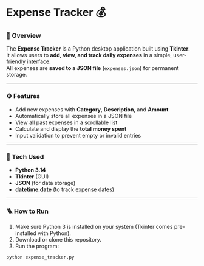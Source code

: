 # Expense Tracker 💰

### 🧾 Overview
The **Expense Tracker** is a Python desktop application built using **Tkinter**.  
It allows users to **add, view, and track daily expenses** in a simple, user-friendly interface.  
All expenses are **saved to a JSON file** (`expenses.json`) for permanent storage.

---

### ⚙️ Features
- Add new expenses with **Category**, **Description**, and **Amount**  
- Automatically store all expenses in a JSON file  
- View all past expenses in a scrollable list  
- Calculate and display the **total money spent**  
- Input validation to prevent empty or invalid entries  

---

### 🧠 Tech Used
- **Python 3.14**  
- **Tkinter** (GUI)  
- **JSON** (for data storage)  
- **datetime.date** (to track expense dates)  

---

### 🪜 How to Run
1. Make sure Python 3 is installed on your system (Tkinter comes pre-installed with Python).  
2. Download or clone this repository.  
3. Run the program:
```bash
python expense_tracker.py
